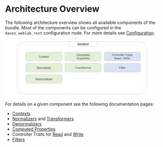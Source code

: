 # Architecture Overview

The following architecture overview shows all available components of the bundle. 
Most of the components can be configured in the ``daves_weblab_rest`` configuration node. For
more details see [Configuration](./03_Configuration.md).

![Architecture Overview](./img/architecture.png)

For details on a given component see the following documentation pages:
- [Contexts](./09_Contexts.md)
- [Normalizers](./10_Normalizers.md) and [Transformers](./11_Transformers.md) 
- [Denormalizers](./12_Denormalizers.md)
- [Computed Properties](./05_Computed-Properties.md)
- Controller Traits for [Read](./13_Controller-Trait-Read.md) and [Write](./14_Controller-Trait-Write.md)
- [Filters](./06_Api-Filters.md)